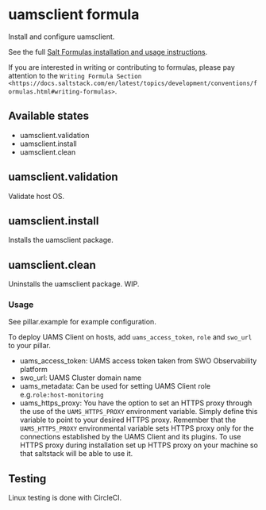 # uamsclient formula
Install and configure uamsclient.

See the full [Salt Formulas installation and usage instructions](http://docs.saltstack.com/en/latest/topics/development/conventions/formulas.html).


If you are interested in writing or contributing to formulas, please pay attention to the `Writing Formula Section
<https://docs.saltstack.com/en/latest/topics/development/conventions/formulas.html#writing-formulas>`.

## Available states

* uamsclient.validation
* uamsclient.install
* uamsclient.clean

## uamsclient.validation

Validate host OS.

## uamsclient.install

Installs the uamsclient package.

## uamsclient.clean

Uninstalls the uamsclient package. WIP.

### Usage

See pillar.example for example configuration.

To deploy UAMS Client on hosts, add `uams_access_token`, `role` and `swo_url` to your pillar.

* uams_access_token: UAMS access token taken from SWO Observability platform
* swo_url: UAMS Cluster domain name
* uams_metadata: Can be used for setting UAMS Client role e.g.`role:host-monitoring`
* uams_https_proxy: You have the option to set an HTTPS proxy through the use of the `UAMS_HTTPS_PROXY` environment variable. Simply define this variable to point to your desired HTTPS proxy. Remember that the `UAMS_HTTPS_PROXY` environmental variable sets HTTPS proxy only for the connections established by the UAMS Client and its plugins. To use HTTPS proxy during installation set up HTTPS proxy on your machine so that saltstack will be able to use it.

Testing
-------

Linux testing is done with CircleCI.